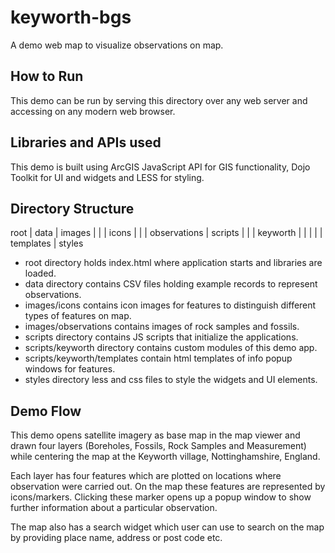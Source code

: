 # keyworth-bgs
A demo web map to visualize observations on map.

## How to Run
This demo can be run by serving this directory over any web server and accessing on any modern web browser.

## Libraries and APIs used
This demo is built using ArcGIS JavaScript API for GIS functionality, Dojo Toolkit for UI and widgets and LESS for 
styling. 

## Directory Structure
root
    |
    data
    |
    images
    |   |
    |   icons
    |   |
    |   observations
    |
    scripts
    |   |
    |   keyworth
    |   |   |
    |   |   templates
    |
    styles
    
 - root directory holds index.html where application starts and libraries are loaded.
 - data directory contains CSV files holding example records to represent observations.
 - images/icons contains icon images for features to distinguish different types of features on map.
 - images/observations contains images of rock samples and fossils.
 - scripts directory contains JS scripts that initialize the applications.
 - scripts/keyworth directory contains custom modules of this demo app.
 - scripts/keyworth/templates contain html templates of info popup windows for features.
 - styles directory less and css files to style the widgets and UI elements.
 
## Demo Flow
This demo opens satellite imagery as base map in the map viewer and drawn four layers (Boreholes, Fossils, 
Rock Samples and Measurement) while centering the map at the Keyworth village, Nottinghamshire, England.

Each layer has four features which are plotted on locations where observation were carried out. On the map these 
features are represented by icons/markers. Clicking these marker opens up a popup window to show further information 
about a particular observation.

The map also has a search widget which user can use to search on the map by providing place name, address or post code etc.